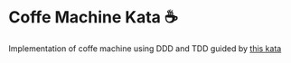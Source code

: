 # Coffe Machine Kata ☕

Implementation of coffe machine using DDD and TDD guided by [this kata](https://simcap.github.io/coffeemachine/)
